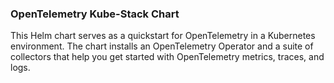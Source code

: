 ### OpenTelemetry Kube-Stack Chart


This Helm chart serves as a quickstart for OpenTelemetry in a Kubernetes environment. The chart installs an OpenTelemetry Operator and a suite of collectors that help you get started with OpenTelemetry metrics, traces, and logs.
